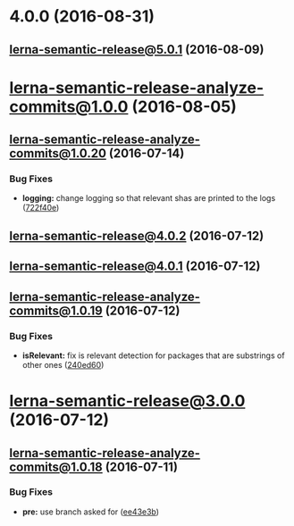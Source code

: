 <a name="4.0.0"></a>
# 4.0.0 (2016-08-31)



<a name="lerna-semantic-release@5.0.1"></a>
## lerna-semantic-release@5.0.1 (2016-08-09)



<a name="lerna-semantic-release-analyze-commits@1.0.0"></a>
# lerna-semantic-release-analyze-commits@1.0.0 (2016-08-05)



<a name="lerna-semantic-release-analyze-commits@1.0.20"></a>
## lerna-semantic-release-analyze-commits@1.0.20 (2016-07-14)


### Bug Fixes

* **logging:** change logging so that relevant shas are printed to the logs ([722f40e](https://github.com/atlassian/lerna-semantic-release/commit/722f40e))



<a name="lerna-semantic-release@4.0.2"></a>
## lerna-semantic-release@4.0.2 (2016-07-12)



<a name="lerna-semantic-release@4.0.1"></a>
## lerna-semantic-release@4.0.1 (2016-07-12)



<a name="lerna-semantic-release-analyze-commits@1.0.19"></a>
## lerna-semantic-release-analyze-commits@1.0.19 (2016-07-12)


### Bug Fixes

* **isRelevant:** fix is relevant detection for packages that are substrings of other ones ([240ed60](https://github.com/atlassian/lerna-semantic-release/commit/240ed60))



<a name="lerna-semantic-release@3.0.0"></a>
# lerna-semantic-release@3.0.0 (2016-07-12)



<a name="lerna-semantic-release-analyze-commits@1.0.18"></a>
## lerna-semantic-release-analyze-commits@1.0.18 (2016-07-11)


### Bug Fixes

* **pre:** use branch asked for ([ee43e3b](https://github.com/atlassian/lerna-semantic-release/commit/ee43e3b))



